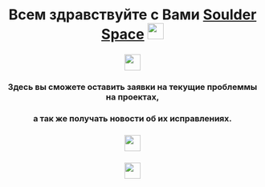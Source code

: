 <h1 align="center">Всем здравствуйте с Вами <a href="http://soulder.space" target="_blank">Soulder Space</a> 
<img src="https://github.com/blackcater/blackcater/raw/main/images/Hi.gif" height="32"/></h1>
<h3 align="center"><a href="https://discord.gg/9XSmBMbnRj" target="_blank"><img src="https://img.shields.io/badge/-Инсталятор%20Лаунчера%20Windows%20x64-blueviolet" height="32"/></h1></a></h3>
<h3 align="center">Здесь вы сможете оставить заявки на текущие проблеммы на проектах,</h3>
<h3 align="center">а так же получать новости об их исправлениях.</h3>

<h3 align="center"><a href="https://discord.gg/9XSmBMbnRj" target="_blank"><img src="https://img.shields.io/badge/Discord-%235865F2.svg?style=for-the-badge&logo=discord&logoColor=white" height="32"/></h1></a></h3>

<h3 align="center"><a href="https://twitter.com/soulder_space" target="_blank"><img src="https://img.shields.io/badge/Twitter-%231DA1F2.svg?style=for-the-badge&logo=Twitter&logoColor=white" height="32"/></h1></a></h3>
